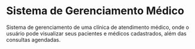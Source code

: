 # Sistema de Gerenciamento Médico
Sistema de gerenciamento de uma clínica de atendimento médico, onde o usuário pode visualizar seus pacientes e médicos cadastrados, além das consultas agendadas.

